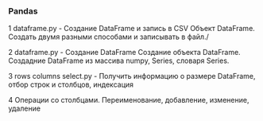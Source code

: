 ### Pandas

1 dataframe.py - Создание DataFrame и запись в CSV
    Объект DataFrame. Создать двумя разными способами и записывать в файл./

2 dataframe.py - Создание DataFrame 
   Создание объекта DataFrame. Создадние DataFrame из массива numpy, Series, словаря Series.

3 rows columns select.py - Получить информацию о размере DataFrame, отбор строк и столбцов, индексация

4 Операции со столбцами. Переименование, добавление, изменение, удаление
